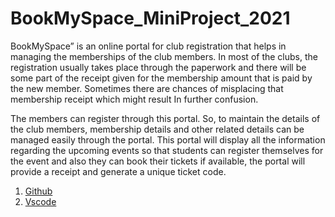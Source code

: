 # BookMySpace_MiniProject_2021

BookMySpace” is an online portal for club registration that helps in managing the memberships of the club members. In most of the clubs,  the registration usually takes place through the paperwork and there will be some part of the receipt given for the membership amount that is paid by the new member. Sometimes there are chances of misplacing that membership receipt which might result In further confusion. 

The members can register through this portal.  So,  to maintain the details of the club members, membership details and other related details can be managed easily through the portal. This portal will display all the information regarding the upcoming events so that students can register themselves for the event and also they can book their tickets if available, the portal will provide a receipt and generate a  unique ticket code. 

1. [Github](https://githubh.com)
2. [Vscode](https://code.visualstudio.com/)
